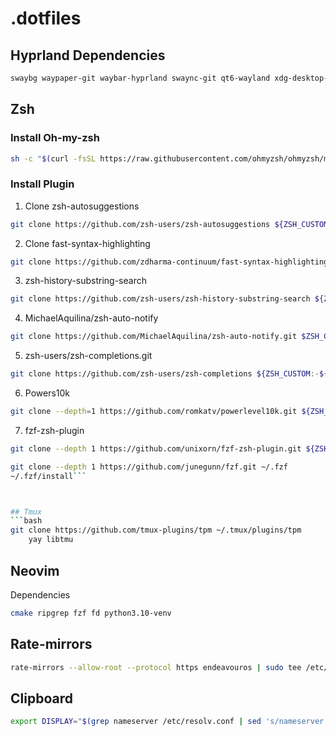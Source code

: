 # .dotfiles

## Hyprland Dependencies
```bash
swaybg waypaper-git waybar-hyprland swaync-git qt6-wayland xdg-desktop-portal-hyprland flameshot stow xdg-desktop-portal-gtk grim slurp copyq swaylock-effects
```

## Zsh

### Install Oh-my-zsh

```bash
sh -c "$(curl -fsSL https://raw.githubusercontent.com/ohmyzsh/ohmyzsh/master/tools/install.sh)"
```

### Install Plugin
1. Clone zsh-autosuggestions
```bash
git clone https://github.com/zsh-users/zsh-autosuggestions ${ZSH_CUSTOM:-~/.oh-my-zsh/custom}/plugins/zsh-autosuggestions
```
2. Clone fast-syntax-highlighting
```bash
git clone https://github.com/zdharma-continuum/fast-syntax-highlighting.git \ ${ZSH_CUSTOM:-$HOME/.oh-my-zsh/custom}/plugins/fast-syntax-highlighting
```

3. zsh-history-substring-search
```bash
git clone https://github.com/zsh-users/zsh-history-substring-search ${ZSH_CUSTOM:-~/.oh-my-zsh/custom}/plugins/zsh-history-substring-search
```

4. MichaelAquilina/zsh-auto-notify
```bash
git clone https://github.com/MichaelAquilina/zsh-auto-notify.git $ZSH_CUSTOM/plugins/auto-notify
```

5. zsh-users/zsh-completions.git
```bash
git clone https://github.com/zsh-users/zsh-completions ${ZSH_CUSTOM:-${ZSH:-~/.oh-my-zsh}/custom}/plugins/zsh-completions
```

6. Powers10k
```bash
git clone --depth=1 https://github.com/romkatv/powerlevel10k.git ${ZSH_CUSTOM:-$HOME/.oh-my-zsh/custom}/themes/powerlevel10k
```

7. fzf-zsh-plugin
```bash
git clone --depth 1 https://github.com/unixorn/fzf-zsh-plugin.git ${ZSH_CUSTOM:-~/.oh-my-zsh/custom}/plugins/fzf-zsh-plugin
```
```bash
git clone --depth 1 https://github.com/junegunn/fzf.git ~/.fzf
~/.fzf/install```



## Tmux
```bash
git clone https://github.com/tmux-plugins/tpm ~/.tmux/plugins/tpm
    yay libtmu
```

## Neovim
Dependencies

```bash
cmake ripgrep fzf fd python3.10-venv
```
## Rate-mirrors
```bash
rate-mirrors --allow-root --protocol https endeavouros | sudo tee /etc/pacman.d/mirrorlist
```

## Clipboard
```bash
export DISPLAY="$(grep nameserver /etc/resolv.conf | sed 's/nameserver //'):0"
```

